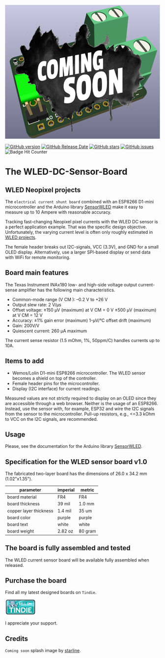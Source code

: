 ![prototyping solderable board](./images/splash-3d-view-wled-dc-current-sensor.png)

[![GitHub version](https://img.shields.io/github/release/berrak/WLED-DC-Sensor-Board.svg?logo=github&logoColor=ffffff)](https://github.com/berrak/WLED-DC-Sensor-Board/releases/latest)
[![GitHub Release Date](https://img.shields.io/github/release-date/berrak/WLED-DC-Sensor-Board.svg?logo=github&logoColor=ffffff)](https://github.com/berrak/WLED-DC-Sensor-Board/releases/latest)
[![GitHub stars](https://img.shields.io/github/stars/berrak/WLED-DC-Sensor-Board.svg?logo=github&logoColor=ffffff)](https://github.com/berrak/WLED-DC-Sensor-Board/stargazers)
[![GitHub issues](https://img.shields.io/github/issues/berrak/WLED-DC-Sensor-Board.svg?logo=github&logoColor=ffffff)](https://github.com/berrak/WLED-DC-Sensor-Board/issues)
![Badge Hit Counter](https://visitor-badge.laobi.icu/badge?page_id=berrak_WLED-DC-Sensor-Board)

# The WLED-DC-Sensor-Board

## WLED Neopixel projects 

The `electrical current shunt board` combined with an ESP8266 D1-mini microcontroller and the Arduino library [SensorWLED](https://github.com/berrak/SensorWLED) make it easy to measure up to 10 Ampere with reasonable accuracy. 

Tracking fast-changing Neopixel pixel currents with the WLED DC sensor is a perfect application example. That was the specific design objective. 
Unfortunately, the varying current level is often only roughly estimated in [WLED projects](https://kno.wled.ge).
 
The female header breaks out I2C-signals, VCC (3.3V), and GND for a small OLED display. Alternatively, use a larger SPI-based display or send data with WiFi for remote monitoring.

## Board main features

The Texas Instrument INAx180 low- and high-side voltage output current-sense amplifier has the following main characteristics.

- Common-mode range (V CM ): –0.2 V to +26 V
- Output slew rate: 2 V/μs
- Offset voltage:
±150 μV (maximum) at V CM = 0 V
±500 μV (maximum) at V CM = 12 V
- Accuracy:
 ±1% gain error (maximum)
 1-μV/°C offset drift (maximum) 
 - Gain: 200V/V
 - Quiescent current: 260 μA maximum

The current sense resistor (1.5 mOhm, 1%, 50ppm/C) handles currents up to 10A.

## Items to add

- Wemos/Lolin D1-mini ESP8266 microcontroller. The WLED sensor becomes a shield on top of the controller.
- Female header pins for the microcontroller.
- Display (I2C interface) for current readings.

Measured values are not strictly required to display on an OLED since they are accessible through a web browser. Neither is the usage of an ESP8266. Instead, use the sensor with, for example, ESP32 and wire the I2C signals from the sensor to the microcontroller. Pull-up resistors, e.g., <=3.3 kOhm to VCC on the I2C signals, are recommended.

## Usage

Please, see the documentation for the Arduino library [SensorWLED](https://github.com/berrak/SensorWLED/).

## Specification for the WLED sensor board v1.0

The fabricated two-layer board has the dimensions of 26.0 x 34.2 mm (1.02"x1.35").

| parameter | imperial | metric |
| -----------|-------|------|
| board material | FR4 | FR4 |
| board thickness | 39 mil | 1.0 mm |
| copper layer thickness | 1.4 mil | 35 um |
| board color | purple | purple |
| board text | white | white |
| board weight | 2.82 oz | 80 gram |


## The board is fully assembled and tested

The WLED current sensor board will be available fully assembled when released.

## Purchase the board
Find all my latest designed boards on `Tindie`. 

[![Tindie](./images/tindie-small.png)](https://www.tindie.com/stores/debinix/)

I appreciate your support.

## Credits

`Coming soon` splash image by [starline](https://www.freepik.com/free-vector/abstract-grunge-style-coming-soon-with-black-splatter_9504688.htm#query=coming%20soon&position=4&from_view=keyword).
